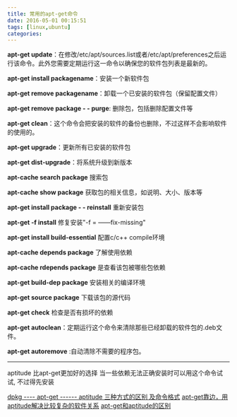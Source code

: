 ```yaml
---
title: 常用的apt-get命令
date: 2016-05-01 00:15:51
tags: [linux,ubuntu]
categories:
---
```


**apt-get update**：在修改/etc/apt/sources.list或者/etc/apt/preferences之后运行该命令。此外您需要定期运行这一命令以确保您的软件包列表是最新的。

**apt-get install packagename**：安装一个新软件包

**apt-get remove packagename**：卸载一个已安装的软件包（保留配置文件）

**apt-get remove package - - purge**: 删除包，包括删除配置文件等 

**apt-get clean**：这个命令会把安装的软件的备份也删除，不过这样不会影响软件的使用的。

**apt-get upgrade**：更新所有已安装的软件包

**apt-get dist-upgrade**：将系统升级到新版本

**apt-cache search package** 搜索包 

<!--more-->

**apt-cache show package** 获取包的相关信息，如说明、大小、版本等 

**apt-get install package - - reinstall** 重新安装包 

**apt-get -f install** 修复安装"-f = ——fix-missing" 

**apt-get install build-essential** 配置c/c++ compile环境  

**apt-cache depends package** 了解使用依赖 

**apt-cache rdepends package** 是查看该包被哪些包依赖 

**apt-get build-dep package** 安装相关的编译环境 

**apt-get source package** 下载该包的源代码 

**apt-get check** 检查是否有损坏的依赖

**apt-get autoclean**：定期运行这个命令来清除那些已经卸载的软件包的.deb文件。 

**apt-get autoremove** :自动清除不需要的程序包。


-------

aptitude 比apt-get更加好的选择 当一些依赖无法正确安装时可以用这个命令试试, 不过得先安装

[ dpkg ---- apt-get ------ aptitude 三种方式的区别 及命令格式](http://blog.csdn.net/xiaoyanghuaban/article/details/22946987)
[apt-get靠边，用aptitude解决比较复杂的软件关系](http://www.linuxdiyf.com/bbs/thread-197491-1-1.html)
[apt-get和aptitude的区别](http://www.cnblogs.com/timeship/archive/2013/02/28/2937666.html)